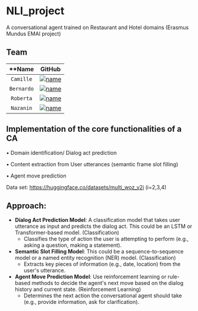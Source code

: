 # NLI_project
A conversational agent trained on Restaurant and Hotel domains (Erasmus Mundus EMAI project)

## Team

| **Name | **GitHub** |
| :---: | :---: |
| `Camille` | [![name](https://github.com/b-rbmp/NexxGate/blob/main/docs/logos/github.png)](https://github.com/CLendering) |
| `Bernardo` | [![name](https://github.com/b-rbmp/NexxGate/blob/main/docs/logos/github.png)](https://github.com/b-rbmp) |
| `Roberta` | [![name](https://github.com/b-rbmp/NexxGate/blob/main/docs/logos/github.png)](https://github.com/RobCTs) |
| `Nazanin` | [![name](https://github.com/b-rbmp/NexxGate/blob/main/docs/logos/github.png)](https://github.com/Naominickels) |


## Implementation of the core functionalities of a CA
  • Domain identification/ Dialog act prediction

  • Content extraction from User utterances (semantic frame slot filling)

  • Agent move prediction

Data set: https://huggingface.co/datasets/multi_woz_v2i (i=2,3,4)


## Approach:
  - **Dialog Act Prediction Model**: A classification model that takes user utterance as input and predicts the dialog act. This could be an LSTM or Transformer-based model. (Classification)
    - Classifies the type of action the user is attempting to perform (e.g., asking a question, making a statement).    
  - **Semantic Slot Filling Model**: This could be a sequence-to-sequence model or a named entity recognition (NER) model. (Classification)
    - Extracts key pieces of information (e.g., date, location) from the user's utterance.
  - **Agent Move Prediction Model**: Use reinforcement learning or rule-based methods to decide the agent's next move based on the dialog history and current state. (Reinforcement Learning)
    - Determines the next action the conversational agent should take (e.g., provide information, ask for clarification).     
